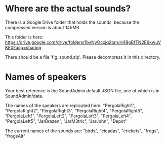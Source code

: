 # Where are the actual sounds?

There is a Google Drive folder that holds the sounds, because the compressed version is about 145MB.

This folder is here: https://drive.google.com/drive/folders/1bvNyOcxjq2taruH4BgBfTN2E9kwuVKE0?usp=sharing

There should be a file 'flg_sound.zip'. Please decompress it in this directory.

# Names of speakers

Your best reference is the SoundAdmin default JSON file, one of which is in SoundAdmin/data.

The names of the speakers are replicated here:
"PergolaRight1", "PergolaRight2",  "PergolaRight3", "PergolaRight4", "PergolaRight5", 
"PergolaLeft1", "PergolaLeft2", "PergolaLeft3", "PergolaLeft4", "PergolaLeft5", 
"JarBrazen", "JarM3tric", "JarJohn", "Depot" 

The current names of the sounds are:
"birds", "cicadas", "crickets", "frogs", "frogsAlt"


